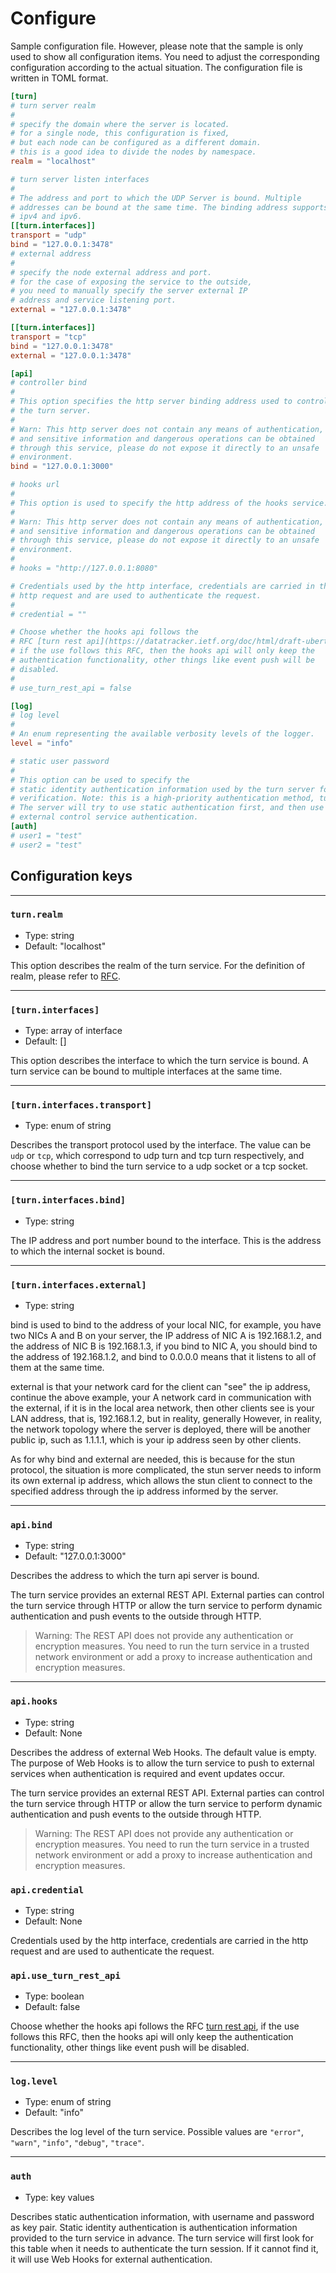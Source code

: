 # Configure

Sample configuration file. However, please note that the sample is only used to show all configuration items. You need to adjust the corresponding configuration according to the actual situation. The configuration file is written in TOML format.

```toml
[turn]
# turn server realm
#
# specify the domain where the server is located.
# for a single node, this configuration is fixed,
# but each node can be configured as a different domain.
# this is a good idea to divide the nodes by namespace.
realm = "localhost"

# turn server listen interfaces
#
# The address and port to which the UDP Server is bound. Multiple
# addresses can be bound at the same time. The binding address supports
# ipv4 and ipv6.
[[turn.interfaces]]
transport = "udp"
bind = "127.0.0.1:3478"
# external address
#
# specify the node external address and port.
# for the case of exposing the service to the outside,
# you need to manually specify the server external IP
# address and service listening port.
external = "127.0.0.1:3478"

[[turn.interfaces]]
transport = "tcp"
bind = "127.0.0.1:3478"
external = "127.0.0.1:3478"

[api]
# controller bind
#
# This option specifies the http server binding address used to control
# the turn server.
#
# Warn: This http server does not contain any means of authentication,
# and sensitive information and dangerous operations can be obtained
# through this service, please do not expose it directly to an unsafe
# environment.
bind = "127.0.0.1:3000"

# hooks url
#
# This option is used to specify the http address of the hooks service.
#
# Warn: This http server does not contain any means of authentication,
# and sensitive information and dangerous operations can be obtained
# through this service, please do not expose it directly to an unsafe
# environment.
#
# hooks = "http://127.0.0.1:8080"

# Credentials used by the http interface, credentials are carried in the
# http request and are used to authenticate the request.
#
# credential = ""

# Choose whether the hooks api follows the
# RFC [turn rest api](https://datatracker.ietf.org/doc/html/draft-uberti-behave-turn-rest-00),
# if the use follows this RFC, then the hooks api will only keep the
# authentication functionality, other things like event push will be
# disabled.
#
# use_turn_rest_api = false

[log]
# log level
#
# An enum representing the available verbosity levels of the logger.
level = "info"

# static user password
#
# This option can be used to specify the
# static identity authentication information used by the turn server for
# verification. Note: this is a high-priority authentication method, turn
# The server will try to use static authentication first, and then use
# external control service authentication.
[auth]
# user1 = "test"
# user2 = "test"

```

## Configuration keys

***

### `turn.realm`

* Type: string
* Default: "localhost"

This option describes the realm of the turn service. For the definition of realm, please refer to [RFC](https://datatracker.ietf.org/doc/html/rfc5766#section-3).

***

### `[turn.interfaces]`

* Type: array of interface
* Default: []

This option describes the interface to which the turn service is bound. A turn service can be bound to multiple interfaces at the same time.

***

### `[turn.interfaces.transport]`

* Type: enum of string

Describes the transport protocol used by the interface. The value can be `udp` or `tcp`, which correspond to udp turn and tcp turn respectively, and choose whether to bind the turn service to a udp socket or a tcp socket.

***

### `[turn.interfaces.bind]`

* Type: string

The IP address and port number bound to the interface. This is the address to which the internal socket is bound.

***

### `[turn.interfaces.external]`

* Type: string

bind is used to bind to the address of your local NIC, for example, you have two NICs A and B on your server, the IP address of NIC A is 192.168.1.2, and the address of NIC B is 192.168.1.3, if you bind to NIC A, you should bind to the address of 192.168.1.2, and bind to 0.0.0.0 means that it listens to all of them at the same time.

external is that your network card for the client can "see" the ip address, continue the above example, your A network card in communication with the external, if it is in the local area network, then other clients see is your LAN address, that is, 192.168.1.2, but in reality, generally However, in reality, the network topology where the server is deployed, there will be another public ip, such as 1.1.1.1, which is your ip address seen by other clients.

As for why bind and external are needed, this is because for the stun protocol, the situation is more complicated, the stun server needs to inform its own external ip address, which allows the stun client to connect to the specified address through the ip address informed by the server.

***

### `api.bind`

* Type: string
* Default: "127.0.0.1:3000"

Describes the address to which the turn api server is bound.

The turn service provides an external REST API. External parties can control the turn service through HTTP or allow the turn service to perform dynamic authentication and push events to the outside through HTTP.

> Warning: The REST API does not provide any authentication or encryption measures. You need to run the turn service in a trusted network environment or add a proxy to increase authentication and encryption measures.

***

### `api.hooks`

* Type: string
* Default: None

Describes the address of external Web Hooks. The default value is empty. The purpose of Web Hooks is to allow the turn service to push to external services when authentication is required and event updates occur.

The turn service provides an external REST API. External parties can control the turn service through HTTP or allow the turn service to perform dynamic authentication and push events to the outside through HTTP.

> Warning: The REST API does not provide any authentication or encryption measures. You need to run the turn service in a trusted network environment or add a proxy to increase authentication and encryption measures.

### `api.credential`

* Type: string
* Default: None

Credentials used by the http interface, credentials are carried in the http request and are used to authenticate the request.

### `api.use_turn_rest_api`

* Type: boolean
* Default: false

Choose whether the hooks api follows the RFC [turn rest api](https://datatracker.ietf.org/doc/html/draft-uberti-behave-turn-rest-00), if the use follows this RFC, then the hooks api will only keep the authentication functionality, other things like event push will be disabled.

***

### `log.level`

* Type: enum of string
* Default: "info"

Describes the log level of the turn service. Possible values ​​are `"error"`, `"warn"`, `"info"`, `"debug"`, `"trace"`.

***

### `auth`

* Type: key values

Describes static authentication information, with username and password as key pair. Static identity authentication is authentication information provided to the turn service in advance. The turn service will first look for this table when it needs to authenticate the turn session. If it cannot find it, it will use Web Hooks for external authentication.
